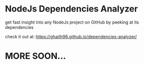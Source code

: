 # NodeJs Dependencies Analyzer
get fast insight into any NodeJs project on GitHub by peeking at its dependencies

check it out at: https://ghaith96.github.io/dependencies-analyzer/

# MORE SOON...
